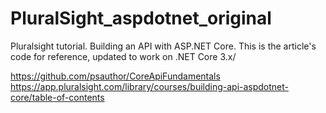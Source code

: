# PluralSight_aspdotnet_original
Pluralsight tutorial. Building an API with ASP.NET Core. 
This is the article's code for reference, updated to work on .NET Core 3.x/

https://github.com/psauthor/CoreApiFundamentals
https://app.pluralsight.com/library/courses/building-api-aspdotnet-core/table-of-contents
